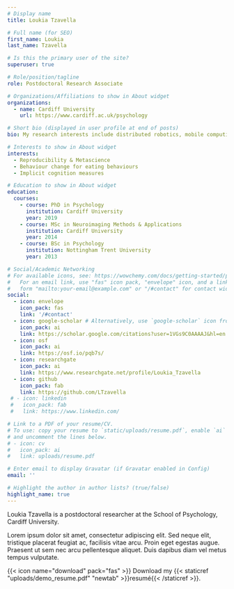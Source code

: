 ```yaml
---
# Display name
title: Loukia Tzavella

# Full name (for SEO)
first_name: Loukia 
last_name: Tzavella

# Is this the primary user of the site?
superuser: true

# Role/position/tagline
role: Postdoctoral Research Associate

# Organizations/Affiliations to show in About widget
organizations:
  - name: Cardiff University
    url: https://www.cardiff.ac.uk/psychology 

# Short bio (displayed in user profile at end of posts)
bio: My research interests include distributed robotics, mobile computing and programmable matter.

# Interests to show in About widget
interests:
  - Reproducibility & Metascience
  - Behaviour change for eating behaviours
  - Implicit cognition measures 

# Education to show in About widget
education:
  courses:
    - course: PhD in Psychology
      institution: Cardiff University
      year: 2019
    - course: MSc in Neuroimaging Methods & Applications
      institution: Cardiff University
      year: 2014
    - course: BSc in Psychology
      institution: Nottingham Trent University
      year: 2013

# Social/Academic Networking
# For available icons, see: https://wowchemy.com/docs/getting-started/page-builder/#icons
#   For an email link, use "fas" icon pack, "envelope" icon, and a link in the
#   form "mailto:your-email@example.com" or "/#contact" for contact widget.
social:
  - icon: envelope
    icon_pack: fas
    link: '/#contact'
  - icon: google-scholar # Alternatively, use `google-scholar` icon from `ai` icon pack
    icon_pack: ai
    link: https://scholar.google.com/citations?user=1VGs9C0AAAAJ&hl=en
  - icon: osf
    icon_pack: ai
    link: https://osf.io/pqb7s/ 
  - icon: researchgate
    icon_pack: ai
    link: https://www.researchgate.net/profile/Loukia_Tzavella 
  - icon: github
    icon_pack: fab
    link: https://github.com/LTzavella
 # - icon: linkedin
 #   icon_pack: fab
 #   link: https://www.linkedin.com/

# Link to a PDF of your resume/CV.
# To use: copy your resume to `static/uploads/resume.pdf`, enable `ai` icons in `params.yaml`,
# and uncomment the lines below.
# - icon: cv
#   icon_pack: ai
#   link: uploads/resume.pdf

# Enter email to display Gravatar (if Gravatar enabled in Config)
email: ''

# Highlight the author in author lists? (true/false)
highlight_name: true
---
```


Loukia Tzavella is a postdoctoral researcher at the School of Psychology, Cardiff University. 


Lorem ipsum dolor sit amet, consectetur adipiscing elit. Sed neque elit, tristique placerat feugiat ac, facilisis vitae arcu. Proin eget egestas augue. Praesent ut sem nec arcu pellentesque aliquet. Duis dapibus diam vel metus tempus vulputate.

{{< icon name="download" pack="fas" >}} Download my {{< staticref "uploads/demo_resume.pdf" "newtab" >}}resumé{{< /staticref >}}.
